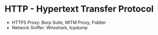 # HTTP - Hypertext Transfer Protocol

* HTTPS Proxy: Burp Suite, MITM Proxy, Fiddler
* Network Sniffer: Wireshark, tcpdump
